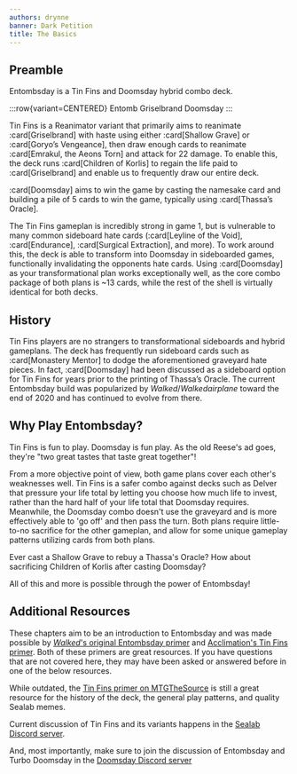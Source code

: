 ```yaml
---
authors: drynne
banner: Dark Petition
title: The Basics
---
```


## Preamble

Entombsday is a Tin Fins and Doomsday hybrid combo deck.

:::row{variant=CENTERED}
Entomb
Griselbrand
Doomsday
:::

Tin Fins is a Reanimator variant that primarily aims to reanimate
:card[Griselbrand] with haste using either :card[Shallow Grave] or :card[Goryo’s
Vengeance], then draw enough cards to reanimate :card[Emrakul, the Aeons Torn]
and attack for 22 damage. To enable this, the deck runs :card[Children of
Korlis] to regain the life paid to :card[Griselbrand] and enable us to
frequently draw our entire deck.

:card[Doomsday] aims to win the game by casting the namesake card and building a
pile of 5 cards to win the game, typically using :card[Thassa’s Oracle].

The Tin Fins gameplan is incredibly strong in game 1, but is vulnerable to many
common sideboard hate cards (:card[Leyline of the Void], :card[Endurance],
:card[Surgical Extraction], and more). To work around this, the deck is able to
transform into Doomsday in sideboarded games, functionally invalidating the
opponents hate cards. Using :card[Doomsday] as your transformational plan works
exceptionally well, as the core combo package of both plans is ~13 cards, while
the rest of the shell is virtually identical for both decks.

## History

Tin Fins players are no strangers to transformational sideboards and hybrid
gameplans. The deck has frequently run sideboard cards such as :card[Monastery
Mentor] to dodge the aforementioned graveyard hate pieces. In fact,
:card[Doomsday] had been discussed as a sideboard option for Tin Fins for years
prior to the printing of Thassa’s Oracle. The current Entombsday build was
popularized by _Walked_/_Walkedairplane_ toward the end of 2020 and has
continued to evolve from there.

## Why Play Entombsday?

Tin Fins is fun to play. Doomsday is fun play. As the old Reese's ad goes,
they're "two great tastes that taste great together"!

From a more objective point of view, both game plans cover each other's
weaknesses well. Tin Fins is a safer combo against decks such as Delver that
pressure your life total by letting you choose how much life to invest, rather
than the hard half of your life total that Doomsday requires. Meanwhile, the
Doomsday combo doesn't use the graveyard and is more effectively able to 'go
off' and then pass the turn. Both plans require little-to-no sacrifice for the
other gameplan, and allow for some unique gameplay patterns utilizing cards from
both plans.

Ever cast a Shallow Grave to rebuy a Thassa's Oracle? How about sacrificing
Children of Korlis after casting Doomsday?

All of this and more is possible through the power of Entombsday!

## Additional Resources

These chapters aim to be an introduction to Entombsday and was made possible by
[_Walked_'s original Entombsday primer][primer:walked] and [Acclimation's Tin
Fins primer][primer:acclimation]. Both of these primers are great resources. If
you have questions that are not covered here, they may have been asked or
answered before in one of the below resources.

While outdated, the [Tin Fins primer on MTGTheSource][primer:mtgthesource] is
still a great resource for the history of the deck, the general play patterns,
and quality Sealab memes.

Current discussion of Tin Fins and its variants happens in the [Sealab Discord
server][discord:sealab].

And, most importantly, make sure to join the discussion of Entombsday and Turbo
Doomsday in the [Doomsday Discord server][discord:doomsday]

[primer:acclimation]: https://docs.google.com/document/d/1OVDfdg3ytFoK4jvBVchSDP_upLL8yS4BZSDL32vIkDQ
[primer:mtgthesource]: https://www.mtgthesource.com/forums/showthread.php?24104-Deck-TinFins-3-Return-of-the-Onion-Burst
[primer:walked]: https://docs.google.com/document/d/1fJ7TimhdHG-2dwfwkie6jgDcZSl1eFD73QxBd_KQ86c
[discord:doomsday]: /discord
[discord:sealab]: https://discord.gg/m6z2eqp
